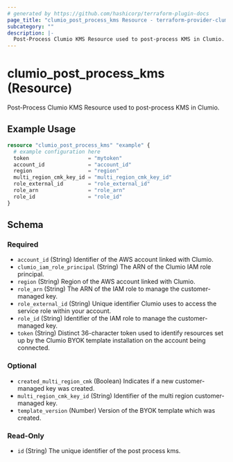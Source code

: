 ```yaml
---
# generated by https://github.com/hashicorp/terraform-plugin-docs
page_title: "clumio_post_process_kms Resource - terraform-provider-clumio"
subcategory: ""
description: |-
  Post-Process Clumio KMS Resource used to post-process KMS in Clumio.
---
```


# clumio_post_process_kms (Resource)

Post-Process Clumio KMS Resource used to post-process KMS in Clumio.

## Example Usage

```terraform
resource "clumio_post_process_kms" "example" {
  # example configuration here
  token                   = "mytoken"
  account_id              = "account_id"
  region                  = "region"
  multi_region_cmk_key_id = "multi_region_cmk_key_id"
  role_external_id        = "role_external_id"
  role_arn                = "role_arn"
  role_id                 = "role_id"
}
```

<!-- schema generated by tfplugindocs -->
## Schema

### Required

- `account_id` (String) Identifier of the AWS account linked with Clumio.
- `clumio_iam_role_principal` (String) The ARN of the Clumio IAM role principal.
- `region` (String) Region of the AWS account linked with Clumio.
- `role_arn` (String) The ARN of the IAM role to manage the customer-managed key.
- `role_external_id` (String) Unique identifier Clumio uses to access the service role within your account.
- `role_id` (String) Identifier of the IAM role to manage the customer-managed key.
- `token` (String) Distinct 36-character token used to identify resources set up by the Clumio BYOK template installation on the account being connected.

### Optional

- `created_multi_region_cmk` (Boolean) Indicates if a new customer-managed key was created.
- `multi_region_cmk_key_id` (String) Identifier of the multi region customer-managed key.
- `template_version` (Number) Version of the BYOK template which was created.

### Read-Only

- `id` (String) The unique identifier of the post process kms.
